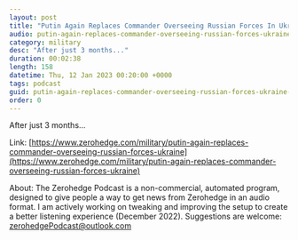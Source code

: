 ```yaml
---
layout: post
title: "Putin Again Replaces Commander Overseeing Russian Forces In Ukraine"
audio: putin-again-replaces-commander-overseeing-russian-forces-ukraine-0
category: military
desc: "After just 3 months..."
duration: 00:02:38
length: 158
datetime: Thu, 12 Jan 2023 00:20:00 +0000
tags: podcast
guid: putin-again-replaces-commander-overseeing-russian-forces-ukraine-0
order: 0
---
```

After just 3 months...

Link: [https://www.zerohedge.com/military/putin-again-replaces-commander-overseeing-russian-forces-ukraine](https://www.zerohedge.com/military/putin-again-replaces-commander-overseeing-russian-forces-ukraine)

About: The Zerohedge Podcast is a non-commercial, automated program, designed to give people a way to get news from Zerohedge in an audio format.  I am actively working on tweaking and improving the setup to create a better listening experience (December 2022).  Suggestions are welcome: [zerohedgePodcast@outlook.com](mailto:zerohedgePodcast@outlook.com)